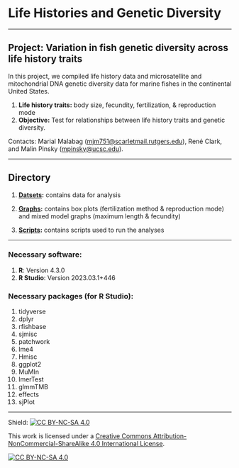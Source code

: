 # Life Histories and Genetic Diversity

---

## Project: Variation in fish genetic diversity across life history traits

In this project, we compiled life history data and microsatellite and mitochondrial DNA genetic diversity data for marine fishes in the continental United States.
1. **Life history traits:** body size, fecundity, fertilization, & reproduction mode
2. **Objective:** Test for relationships between life history traits and genetic diversity.

Contacts: Marial Malabag (mjm751@scarletmail.rutgers.edu), René Clark, and Malin Pinsky (mpinsky@ucsc.edu).

---

## Directory

1. **[Datsets](https://github.com/pinskylab/marial_diversity/tree/master/Datasets):** contains data for analysis

2. **[Graphs](https://github.com/pinskylab/marial_diversity/tree/master/Graphs):** contains box plots (fertilization method & reproduction mode) and mixed model graphs (maximum length & fecundity)

3. **[Scripts](https://github.com/pinskylab/marial_diversity/tree/master/Scripts):** contains scripts used to run the analyses

---

### Necessary software:

1. **R**: Version 4.3.0
2. **R Studio**: Version 2023.03.1+446

### Necessary packages (for R Studio):
1. tidyverse
2. dplyr
3. rfishbase
4. sjmisc
5. patchwork
6. lme4
7. Hmisc
8. ggplot2
9. MuMIn
10. lmerTest
11. glmmTMB
12. effects
13. sjPlot

---

Shield: [![CC BY-NC-SA 4.0][cc-by-nc-sa-shield]][cc-by-nc-sa]

This work is licensed under a
[Creative Commons Attribution-NonCommercial-ShareAlike 4.0 International License][cc-by-nc-sa].

[![CC BY-NC-SA 4.0][cc-by-nc-sa-image]][cc-by-nc-sa]

[cc-by-nc-sa]: http://creativecommons.org/licenses/by-nc-sa/4.0/
[cc-by-nc-sa-image]: https://licensebuttons.net/l/by-nc-sa/4.0/88x31.png
[cc-by-nc-sa-shield]: https://img.shields.io/badge/License-CC%20BY--NC--SA%204.0-lightgrey.svg
